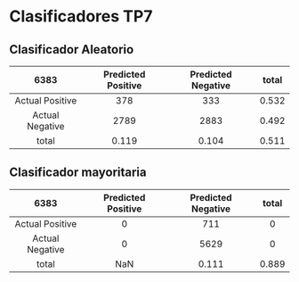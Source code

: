 
# Clasificadores TP7 #

## Clasificador Aleatorio ##

|     6383      |Predicted Positive|Predicted Negative|total|
|:-------------:|:----------------:|:----------------:|:---:|
|Actual Positive|       378        |       333       |0.532|
|Actual Negative|       2789        |       2883       |0.492| 
|     total     |      0.119       |       0.104      |0.511|

## Clasificador mayoritaria ##

|     6383      |Predicted Positive|Predicted Negative|total|
|:-------------:|:----------------:|:----------------:|:---:|
|Actual Positive|         0        |        711       |  0  |
|Actual Negative|         0        |        5629      |  0  | 
|     total     |        NaN       |       0.111      |0.889|